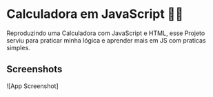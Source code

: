 
# Calculadora em JavaScript 👨‍💻

Reproduzindo uma Calculadora com JavaScript e HTML, esse Projeto serviu para praticar minha lógica e aprender mais em JS com praticas simples.


## Screenshots

![App Screenshot]

